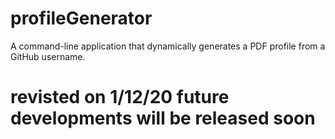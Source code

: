 # profileGenerator
A command-line application that dynamically generates a PDF profile from a GitHub username.

# revisted on 1/12/20 future developments will be released soon
